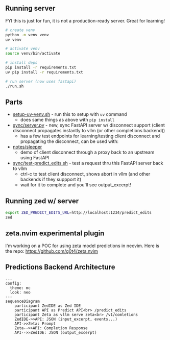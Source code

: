 ## Running server

FYI this is just for fun, it is not a production-ready server. Great for learning!

```bash
# create venv
python -m venv venv
uv venv

# activate venv
source venv/bin/activate

# install deps
pip install -r requirements.txt
uv pip install -r requirements.txt

# run server (now uses fastapi)
./run.sh

```

## Parts

- [setup-uv-venv.sh](setup-uv-venv.sh) - run this to setup with `uv` command
   - does same things as above with `pip install`
- [sync/server.py](sync/server.py) - new, sync FastAPI server w/ disconnect support (client disconnect propagates instantly to vllm (or other completions backend))
  - has a few test endpoints for learning/testing client disconnect and propagating the disconnect, can be used with:
- [notes/sleeper](notes/sleeper)
  - demo of client disconnect through a proxy back to an upstream using FastAPI
- [sync/test-predict_edits.sh](sync/test-predict_edits.sh) - test a request thru this FastAPI server back to vllm
  - ctrl-c to test client disconnect, shows abort in vllm (and other backends if they suppport it)
  - wait for it to complete and you'll see output_excerpt!

## Running zed w/ server

```bash
export ZED_PREDICT_EDITS_URL=http://localhost:1234/predict_edits
zed
```

## zeta.nvim experimental plugin

I'm working on a POC for using zeta model predictions in neovim.
Here is the repo: https://github.com/g0t4/zeta.nvim

## Predictions Backend Architecture


```mermaid
---
config:
  theme: mc
  look: neo
---
sequenceDiagram
    participant ZedIDE as Zed IDE
    participant API as Predict API<br> /predict_edits
    participant Zeta as vllm serve zeta<br> /v1/comletions
    ZedIDE->>API: JSON (input_excerpt, events...)
    API->>Zeta: Prompt 
    Zeta-->>API: Completion Response
    API-->>ZedIDE: JSON (output_excerpt)
```
